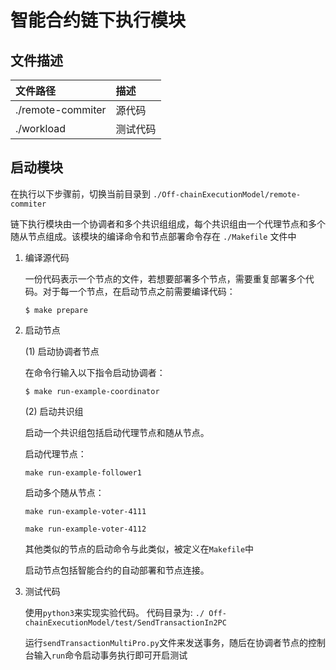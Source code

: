 # 智能合约链下执行模块

## 文件描述

| 文件路径      | 描述                                       |
| :------------- | :----------------------------------------------- |
| ./remote-commiter | 源代码        |
| ./workload | 测试代码             |


## 启动模块

在执行以下步骤前，切换当前目录到 `./Off-chainExecutionModel/remote-commiter`

链下执行模块由一个协调者和多个共识组组成，每个共识组由一个代理节点和多个随从节点组成。该模块的编译命令和节点部署命令存在 `./Makefile` 文件中

1. 编译源代码

    一份代码表示一个节点的文件，若想要部署多个节点，需要重复部署多个代码。对于每一个节点，在启动节点之前需要编译代码：
    ```
    $ make prepare
    ```

2. 启动节点

    (1) 启动协调者节点
    
    在命令行输入以下指令启动协调者：
    ```
    $ make run-example-coordinator
    ```

    (2) 启动共识组

    启动一个共识组包括启动代理节点和随从节点。
    
    启动代理节点：
    ```
    make run-example-follower1
    ```

    启动多个随从节点：
    ```
    make run-example-voter-4111
    ```

    ```
    make run-example-voter-4112
    ```

    其他类似的节点的启动命令与此类似，被定义在`Makefile`中
    
    启动节点包括智能合约的自动部署和节点连接。

3. 测试代码
   
    使用`python3`来实现实验代码。 代码目录为: `./ Off-chainExecutionModel/test/SendTransactionIn2PC`

    运行`sendTransactionMultiPro.py`文件来发送事务，随后在协调者节点的控制台输入`run`命令启动事务执行即可开启测试 
